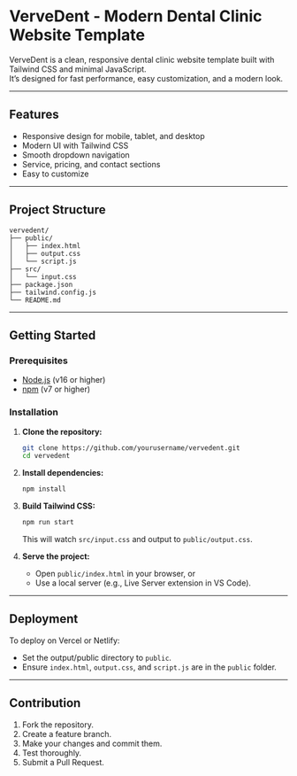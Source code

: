 # VerveDent - Modern Dental Clinic Website Template

VerveDent is a clean, responsive dental clinic website template built with Tailwind CSS and minimal JavaScript.  
It’s designed for fast performance, easy customization, and a modern look.

---

## Features

- Responsive design for mobile, tablet, and desktop
- Modern UI with Tailwind CSS
- Smooth dropdown navigation
- Service, pricing, and contact sections
- Easy to customize

---

## Project Structure

```
vervedent/
├── public/
│   ├── index.html
│   ├── output.css
│   └── script.js
├── src/
│   └── input.css
├── package.json
├── tailwind.config.js
└── README.md
```

---

## Getting Started

### Prerequisites

- [Node.js](https://nodejs.org/) (v16 or higher)
- [npm](https://www.npmjs.com/) (v7 or higher)

### Installation

1. **Clone the repository:**
   ```bash
   git clone https://github.com/yourusername/vervedent.git
   cd vervedent
   ```

2. **Install dependencies:**
   ```bash
   npm install
   ```

3. **Build Tailwind CSS:**
   ```bash
   npm run start
   ```
   This will watch `src/input.css` and output to `public/output.css`.

4. **Serve the project:**
   - Open `public/index.html` in your browser, or
   - Use a local server (e.g., Live Server extension in VS Code).

---

## Deployment

To deploy on Vercel or Netlify:
- Set the output/public directory to `public`.
- Ensure `index.html`, `output.css`, and `script.js` are in the `public` folder.

---

## Contribution

1. Fork the repository.
2. Create a feature branch.
3. Make your changes and commit them.
4. Test thoroughly.
5. Submit a Pull Request.

